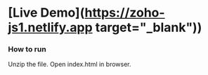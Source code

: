 # [Live Demo](https://zoho-js1.netlify.app target="_blank"))

### How to run

Unzip the file.
Open index.html in browser.
